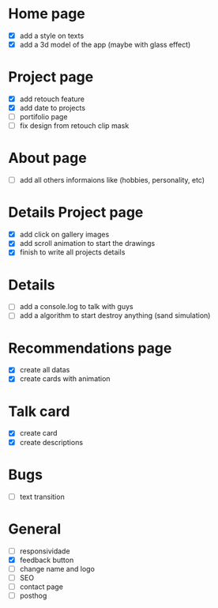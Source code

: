 # Home page

- [x] add a style on texts
- [x] add a 3d model of the app (maybe with glass effect)

# Project page

- [x] add retouch feature
- [x] add date to projects
- [ ] portifolio page
- [ ] fix design from retouch clip mask

# About page

- [ ] add all others informaions like (hobbies, personality, etc)

# Details Project page

- [x] add click on gallery images
- [x] add scroll animation to start the drawings
- [x] finish to write all projects details

# Details

- [ ] add a console.log to talk with guys
- [ ] add a algorithm to start destroy anything (sand simulation)

# Recommendations page

- [x] create all datas
- [x] create cards with animation

# Talk card

- [x] create card
- [x] create descriptions

# Bugs

- [ ] text transition

# General

- [ ] responsividade
- [x] feedback button
- [ ] change name and logo
- [ ] SEO
- [ ] contact page
- [ ] posthog
